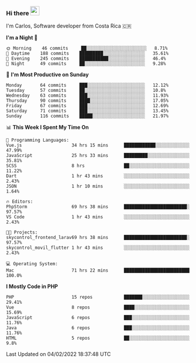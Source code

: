 ### Hi there <img src="https://media.giphy.com/media/hvRJCLFzcasrR4ia7z/giphy.gif" width="25px">

I'm Carlos, Software developer from Costa Rica 🇨🇷

<!--START_SECTION:waka-->
**I'm a Night 🦉** 

```text
🌞 Morning    46 commits     ██░░░░░░░░░░░░░░░░░░░░░░░   8.71% 
🌆 Daytime    188 commits    █████████░░░░░░░░░░░░░░░░   35.61% 
🌃 Evening    245 commits    ███████████░░░░░░░░░░░░░░   46.4% 
🌙 Night      49 commits     ██░░░░░░░░░░░░░░░░░░░░░░░   9.28%

```
📅 **I'm Most Productive on Sunday** 

```text
Monday       64 commits     ███░░░░░░░░░░░░░░░░░░░░░░   12.12% 
Tuesday      57 commits     ██░░░░░░░░░░░░░░░░░░░░░░░   10.8% 
Wednesday    63 commits     ███░░░░░░░░░░░░░░░░░░░░░░   11.93% 
Thursday     90 commits     ████░░░░░░░░░░░░░░░░░░░░░   17.05% 
Friday       67 commits     ███░░░░░░░░░░░░░░░░░░░░░░   12.69% 
Saturday     71 commits     ███░░░░░░░░░░░░░░░░░░░░░░   13.45% 
Sunday       116 commits    █████░░░░░░░░░░░░░░░░░░░░   21.97%

```


📊 **This Week I Spent My Time On** 

```text
💬 Programming Languages: 
Vue.js                   34 hrs 15 mins      ████████████░░░░░░░░░░░░░   47.99% 
JavaScript               25 hrs 33 mins      █████████░░░░░░░░░░░░░░░░   35.81% 
SCSS                     8 hrs               ██░░░░░░░░░░░░░░░░░░░░░░░   11.22% 
Dart                     1 hr 43 mins        ░░░░░░░░░░░░░░░░░░░░░░░░░   2.43% 
JSON                     1 hr 10 mins        ░░░░░░░░░░░░░░░░░░░░░░░░░   1.64%

🔥 Editors: 
PhpStorm                 69 hrs 38 mins      ████████████████████████░   97.57% 
VS Code                  1 hr 43 mins        ░░░░░░░░░░░░░░░░░░░░░░░░░   2.43%

🐱‍💻 Projects: 
skycontrol_frontend_larav69 hrs 38 mins      ████████████████████████░   97.57% 
skycontrol_movil_flutter 1 hr 43 mins        ░░░░░░░░░░░░░░░░░░░░░░░░░   2.43%

💻 Operating System: 
Mac                      71 hrs 22 mins      █████████████████████████   100.0%

```

**I Mostly Code in PHP** 

```text
PHP                      15 repos            ███████░░░░░░░░░░░░░░░░░░   29.41% 
Vue                      8 repos             ████░░░░░░░░░░░░░░░░░░░░░   15.69% 
JavaScript               6 repos             ███░░░░░░░░░░░░░░░░░░░░░░   11.76% 
Java                     6 repos             ███░░░░░░░░░░░░░░░░░░░░░░   11.76% 
HTML                     5 repos             ██░░░░░░░░░░░░░░░░░░░░░░░   9.8%

```



 Last Updated on 04/02/2022 18:37:48 UTC
<!--END_SECTION:waka-->
